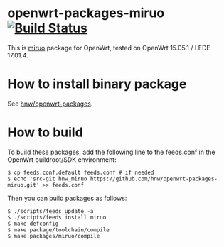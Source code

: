 # openwrt-packages-miruo [![Build Status](https://secure.travis-ci.org/hnw/openwrt-packages-miruo.svg?branch=master)](https://travis-ci.org/hnw/openwrt-packages-miruo)

This is [miruo](https://github.com/KLab/miruo/) package for OpenWrt, tested on OpenWrt 15.05.1 / LEDE 17.01.4.

# How to install binary package

See [hnw/openwrt-packages](https://github.com/hnw/openwrt-packages).

# How to build

To build these packages, add the following line to the feeds.conf in the OpenWrt buildroot/SDK environment:

```
$ cp feeds.conf.default feeds.conf # if needed
$ echo 'src-git hnw_miruo https://github.com/hnw/openwrt-packages-miruo.git' >> feeds.conf
```

Then you can build packages as follows:

```
$ ./scripts/feeds update -a
$ ./scripts/feeds install miruo
$ make defconfig
$ make package/toolchain/compile
$ make packages/miruo/compile
```
